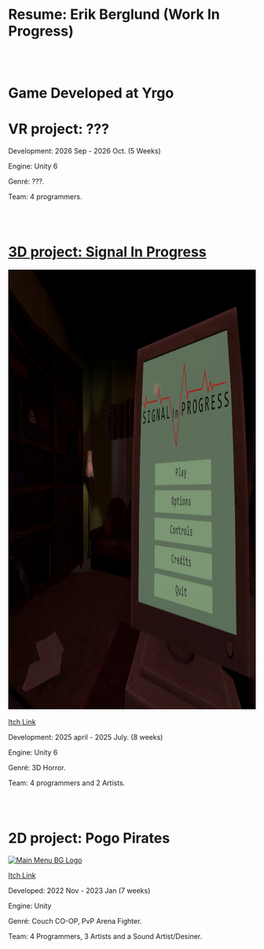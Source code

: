 <body>
  <h1 >Resume: Erik Berglund (Work In Progress)</h1>
  <br>
  <br>

  <h1> Game Developed at Yrgo </h1>
    <h1> VR project: ??? </h2>
    <!--
    <a href="https://yrgo-game-creator.itch.io/signal-in-progress">
      <img width="1188" height="676" alt="Signal In Progress" src="https://github.com/user-attachments/assets/123d3460-c59c-4656-9810-f91403698d39" />
    </a>
    <a href=https://yrgo-game-creator.itch.io/signal-in-progress> <p> Itch Link </p> </a>
    -->
    <p> Development: 2026 Sep - 2026 Oct. (5 Weeks)</p> 
    <!-- <p> My Role: . </p> -->
    <p> Engine: Unity 6 </p>
    <p> Genré: ???. </p>
    <p> Team: 4 programmers. </em> </p>
    
  <br>
  <br>
  
  <h1> <a href=https://yrgo-game-creator.itch.io/signal-in-progress> 3D project: Signal In Progress </a></h1>
    <img width="1596" height="894" alt="Main Menu BG Logo" src="Yrgo Projects/Images/Signal In Progress Menu.png" />
    <a href=https://yrgo-game-creator.itch.io/signal-in-progress> <p> Itch Link </p> </a>
    <p> Development: 2025 april - 2025 July. (8 weeks) </p>
    <!-- <p> My Role: Programming Sound System, Main Menu UI and user Settings. </p> -->
    <p> Engine: Unity 6 </p>
    <p> Genré: 3D Horror. </p>
    <p> Team: 4 programmers and 2 Artists. </em> </p>
    
  <br>
  <br>
  
  <h1> 2D project: Pogo Pirates</h1>
    <a href="https://yrgo-game-creator.itch.io/pogopirates">
      <img width="1596" height="894" alt="Main Menu BG Logo" src="https://github.com/user-attachments/assets/fbfabe9b-5019-4837-a5b5-e438731db905" />
    </a>
    <a href="https://yrgo-game-creator.itch.io/pogopirates"> <p> Itch Link </p> </a>
    <p> Developed: 2022 Nov - 2023 Jan (7 weeks) </p>
    <!-- <p> My Role: Sound and Level design </p> -->
    <p> Engine: Unity </p>
    <p> Genré: Couch CO-OP, PvP Arena Fighter. </p>
    <p> Team: 4 Programmers, 3 Artists and a Sound Artist/Desiner. </p>
    
  <br>
  <br>
</body>
